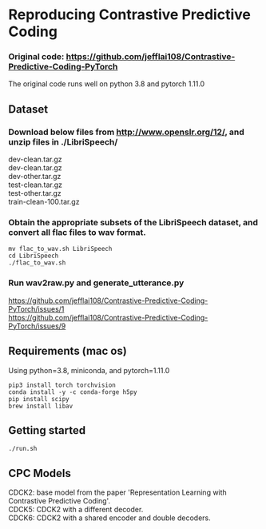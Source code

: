 # Reproducing Contrastive Predictive Coding
### Original code: https://github.com/jefflai108/Contrastive-Predictive-Coding-PyTorch
The original code runs well on python 3.8 and pytorch 1.11.0

## Dataset
### Download below files from http://www.openslr.org/12/, and unzip files in ./LibriSpeech/  

dev-clean.tar.gz  
dev-clean.tar.gz    
dev-other.tar.gz  
test-clean.tar.gz  
test-other.tar.gz  
train-clean-100.tar.gz  
  
### Obtain the appropriate subsets of the LibriSpeech dataset, and convert all flac files to wav format.  

```
mv flac_to_wav.sh LibriSpeech
cd LibriSpeech
./flac_to_wav.sh
```

### Run wav2raw.py and generate_utterance.py
https://github.com/jefflai108/Contrastive-Predictive-Coding-PyTorch/issues/1  
https://github.com/jefflai108/Contrastive-Predictive-Coding-PyTorch/issues/9

## Requirements (mac os)
Using python=3.8, miniconda, and pytorch=1.11.0
```
pip3 install torch torchvision
conda install -y -c conda-forge h5py
pip install scipy  
brew install libav
```


## Getting started 
```
./run.sh
```

## CPC Models
CDCK2: base model from the paper 'Representation Learning with Contrastive Predictive Coding'.  
CDCK5: CDCK2 with a different decoder.  
CDCK6: CDCK2 with a shared encoder and double decoders.  